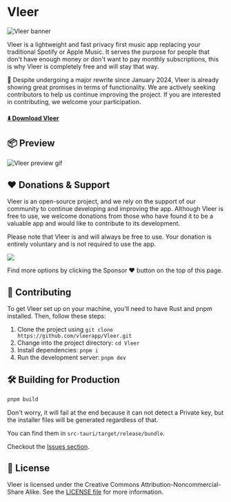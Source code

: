 # Vleer 

![Vleer banner](https://github.com/vleerapp/Vleer/assets/70103896/f4a619ab-4f4c-4c2f-babe-79a4555a93c5)

Vleer is a lightweight and fast privacy first music app replacing your traditional Spotify or Apple Music. It serves the purpose for people that don't have enough money or don't want to pay monthly subscriptions, this is why Vleer is completely free and will stay that way.

🚧 Despite undergoing a major rewrite since January 2024, Vleer is already showing great promises in terms of functionality. We are actively seeking contributors to help us continue improving the project. If you are interested in contributing, we welcome your participation.

#### [⬇️ Download Vleer](https://github.com/vleerapp/Vleer/releases)

## 📦 Preview

![Vleer preview gif](https://github.com/vleerapp/Vleer/assets/70103896/aa9a0be4-0f3f-4cef-b2c4-b9b21602885b)

## ❤️ Donations & Support

Vleer is an open-source project, and we rely on the support of our community to continue developing and improving the app. Although Vleer is free to use, we welcome donations from those who have found it to be a valuable app and would like to contribute to its development.

Please note that Vleer is and will always be free to use. Your donation is entirely voluntary and is not required to use the app.

<a href="https://ko-fi.com/pandadev_"><img src="https://img.shields.io/badge/Buy_Me_A_Coffee-323842?style=for-the-badge&logo=buy-me-a-coffee&logoColor=white"/></a>

Find more options by clicking the Sponsor ❤️ button on the top of this page.

## 🤝 Contributing

To get Vleer set up on your machine, you'll need to have Rust and pnpm installed. Then, follow these steps:

1. Clone the project using `git clone https://github.com/vleerapp/Vleer.git`
2. Change into the project directory: `cd Vleer`
3. Install dependencies: `pnpm i`
4. Run the development server: `pnpm dev`

## 🛠️ Building for Production

```zsh
pnpm build
```

Don't worry, it will fail at the end because it can not detect a Private key, but the installer files will be generated regardless of that.

You can find them in `src-tauri/target/release/bundle`.

Checkout the [Issues section](https://github.com/vleerapp/Vleer/issues).

## 📝 License

Vleer is licensed under the Creative Commons Attribution-Noncommercial-Share Alike. See the [LICENSE file](./LICENCE) for more information.

